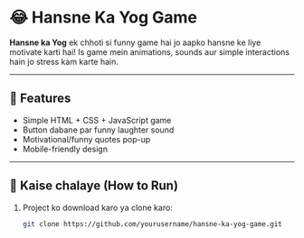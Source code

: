 # 😂 Hansne Ka Yog Game

**Hansne ka Yog** ek chhoti si funny game hai jo aapko hansne ke liye motivate karti hai! Is game mein animations, sounds aur simple interactions hain jo stress kam karte hain.

---

## 🚀 Features

- Simple HTML + CSS + JavaScript game
- Button dabane par funny laughter sound
- Motivational/funny quotes pop-up
- Mobile-friendly design

---

## 🔧 Kaise chalaye (How to Run)

1. Project ko download karo ya clone karo:
   ```bash
   git clone https://github.com/yourusername/hansne-ka-yog-game.git
   
